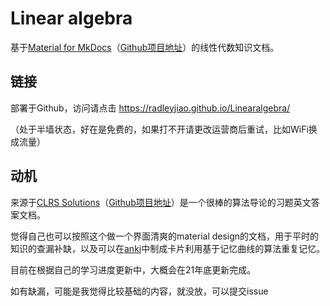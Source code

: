 # Linear algebra
基于[Material for MkDocs](https://squidfunk.github.io/mkdocs-material/)（[Github项目地址](https://github.com/squidfunk/mkdocs-material)）的线性代数知识文档。
 
## 链接
部署于Github，访问请点击 https://radleyjiao.github.io/Linearalgebra/

（处于半墙状态，好在是免费的，如果打不开请更改运营商后重试，比如WiFi换成流量）

## 动机
来源于[CLRS Solutions](https://walkccc.me/CLRS/)（[Github项目地址](https://github.com/walkccc/CLRS/)）是一个很棒的算法导论的习题英文答案文档。

觉得自己也可以按照这个做一个界面清爽的material design的文档，用于平时的知识的查漏补缺，以及可以在[anki](https://github.com/ankitects/anki)中制成卡片利用基于记忆曲线的算法重复记忆。

目前在根据自己的学习进度更新中，大概会在21年底更新完成。

如有缺漏，可能是我觉得比较基础的内容，就没放，可以提交issue